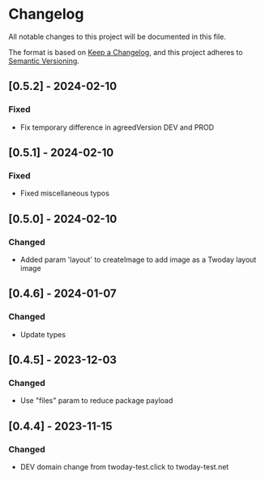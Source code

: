 # Changelog
All notable changes to this project will be documented in this file.

The format is based on [Keep a Changelog](https://keepachangelog.com/en/1.0.0/),
and this project adheres to [Semantic Versioning](https://semver.org/spec/v2.0.0.html).

## [0.5.2] - 2024-02-10
### Fixed
- Fix temporary difference in agreedVersion DEV and PROD

## [0.5.1] - 2024-02-10
### Fixed
- Fixed miscellaneous typos

## [0.5.0] - 2024-02-10
### Changed
- Added param 'layout' to createImage to add image as a Twoday layout image

## [0.4.6] - 2024-01-07
### Changed
- Update types

## [0.4.5] - 2023-12-03
### Changed
- Use "files" param to reduce package payload

## [0.4.4] - 2023-11-15
### Changed
- DEV domain change from twoday-test.click to twoday-test.net
